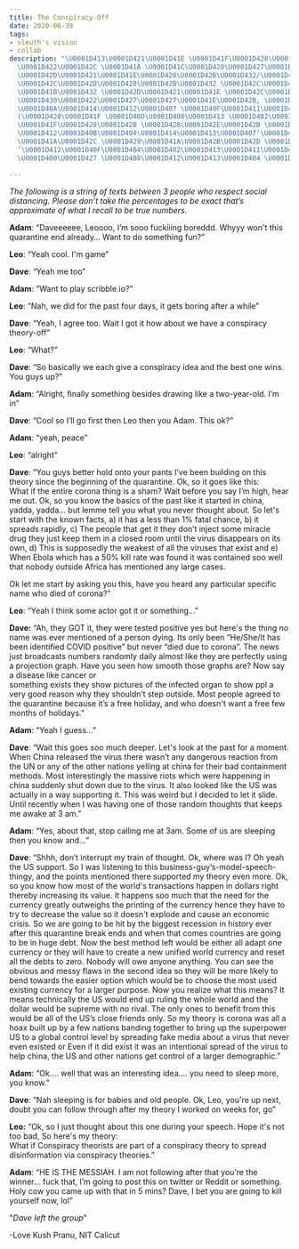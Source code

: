 ```yaml
---
title: The Conspiracy-Off
date: 2020-06-30
tags:
- sleuth's vision
- collab
description: "\U0001D413\U0001D421\U0001D41E \U0001D41F\U0001D428\U0001D425\U0001D425\U0001D428\U0001D430\U0001D422\U0001D427\U0001D420
  \U0001D422\U0001D42C \U0001D41A \U0001D41C\U0001D428\U0001D427\U0001D42C\U0001D429\U0001D422\U0001D42B\U0001D41A\U0001D41C\U0001D432
  \U0001D42D\U0001D421\U0001D41E\U0001D428\U0001D42B\U0001D432/\U0001D428\U0001D42B\U0001D422\U0001D420\U0001D422\U0001D427\U0001D41A\U0001D425
  \U0001D42C\U0001D42D\U0001D428\U0001D42B\U0001D432 \U0001D42C\U0001D42E\U0001D41B\U0001D426\U0001D422\U0001D42D\U0001D42D\U0001D41E\U0001D41D
  \U0001D41B\U0001D432 \U0001D42D\U0001D421\U0001D41E \U0001D42C\U0001D41E\U0001D41C\U0001D428\U0001D427\U0001D41D-\U0001D429\U0001D425\U0001D41A\U0001D41C\U0001D41E
  \U0001D430\U0001D422\U0001D427\U0001D427\U0001D41E\U0001D42B, \U0001D40B\U0001D40E\U0001D415\U0001D404
  \U0001D40A\U0001D414\U0001D412\U0001D407 \U0001D40F\U0001D411\U0001D400\U0001D40D\U0001D414
  (\U0001D428\U0001D41F \U0001D40D\U0001D408\U0001D413 \U0001D402\U0001D41A\U0001D425\U0001D422\U0001D41C\U0001D42E\U0001D42D)
  \U0001D41F\U0001D428\U0001D42B \U0001D428\U0001D42E\U0001D42B \U0001D41E\U0001D42F\U0001D41E\U0001D427\U0001D42D
  \U0001D412\U0001D40B\U0001D404\U0001D414\U0001D413\U0001D407’\U0001D412 \U0001D415\U0001D408\U0001D412\U0001D408\U0001D40E\U0001D40D,
  \U0001D41A\U0001D42C \U0001D429\U0001D41A\U0001D42B\U0001D42D \U0001D428\U0001D41F
  ‘\U0001D412\U0001D40F\U0001D404\U0001D402\U0001D413\U0001D411\U0001D414\U0001D40C-
  \U0001D400\U0001D427 \U0001D408\U0001D412\U0001D413\U0001D404 \U0001D402\U0001D428\U0001D425\U0001D425\U0001D41A\U0001D41B\U0001D428\U0001D42B\U0001D41A\U0001D42D\U0001D422\U0001D428\U0001D427’"

---
```

_The following is a string of texts between 3 people who respect social distancing. Please don’t take the percentages to be exact that’s approximate of what I recall to be true numbers._

**Adam**: “Daveeeeee, Leoooo, I’m sooo fuckiiing boreddd. Whyyy won't this quarantine end already… Want to do something fun?”

**Leo**: “Yeah cool. I'm game”

**Dave**: “Yeah me too”

**Adam**: “Want to play scribble.io?”

**Leo**: “Nah, we did for the past four days, it gets boring after a while”

**Dave**: “Yeah, I agree too. Wait I got it how about we have a conspiracy theory-off”

**Leo**: “What?”

**Dave**: “So basically we each give a conspiracy idea and the best one wins. You guys up?”

**Adam**: “Alright, finally something besides drawing like a two-year-old. I’m in”

**Dave**: “Cool so I’ll go first then Leo then you Adam. This ok?”

**Adam**: “yeah, peace”

**Leo**: “alright”

**Dave**: “You guys better hold onto your pants I’ve been building on this theory since the beginning of the quarantine. Ok, so it goes like this:  
What if the entire corona thing is a sham? Wait before you say I’m high, hear me out. Ok, so you know the basics of the past like it started in china, yadda, yadda… but lemme tell you what you never thought about. So let's start with the known facts, a) it has a less than 1% fatal chance, b) it spreads rapidly, c) The people that get it they don’t inject some miracle drug they just keep them in a closed room until the virus disappears on its own, d) This is supposedly the weakest of all the viruses that exist and e) When Ebola which has a 50% kill rate was found it was contained soo well that nobody outside Africa has mentioned any large cases.

Ok let me start by asking you this, have you heard any particular specific name who died of corona?”

**Leo**: “Yeah I think some actor got it or something…”

**Dave:** “Ah, they GOT it, they were tested positive yes but here's the thing no name was ever mentioned of a person dying. Its only been “He/She/It has been identified COVID positive” but never “died due to corona”. The news just broadcasts numbers randomly daily almost like they are perfectly using a projection graph. Have you seen how smooth those graphs are? Now say a disease like cancer or  
something exists they show pictures of the infected organ to show ppl a very good reason why they shouldn’t step outside. Most people agreed to the quarantine because it’s a free holiday, and who doesn't want a free few months of holidays.”

**Adam**: “Yeah I guess…”

**Dave**: “Wait this goes soo much deeper. Let's look at the past for a moment. When China released the virus there wasn’t any dangerous reaction from the UN or any of the other nations yelling at china for their bad containment methods. Most interestingly the massive riots which were happening in china suddenly shut down due to the virus. It also looked like the US was actually in a way supporting it. This was weird but I decided to let it slide. Until recently when I was having one of those random thoughts that keeps me awake at 3 am.”

**Adam**: “Yes, about that, stop calling me at 3am. Some of us are sleeping then you know and…”

**Dave**: “Shhh, don’t interrupt my train of thought. Ok, where was I? Oh yeah the US support. So I was listening to this business-guy’s-model-speech-thingy, and the points mentioned there supported my theory even more. Ok, so you know how most of the world's transactions happen in dollars right thereby increasing its value. It happens soo much that the need for the currency greatly outweighs the printing of the currency hence they have to try to decrease the value so it doesn't explode and cause an economic crisis. So we are going to be hit by the biggest recession in history ever after this quarantine break ends and when that comes countries are going to be in huge debt. Now the best method left would be either all adapt one currency or they will have to create a new unified world currency and reset all the debts to zero. Nobody will owe anyone anything. You can see the obvious and messy flaws in the second idea so they will be more likely to bend towards the easier option which would be to choose the most used existing currency for a larger purpose. Now you realize what this means? It means technically the US would end up ruling the whole world and the dollar would be supreme with no rival. The only ones to benefit from this would be all of the US’s close friends only. So my theory is corona was all a hoax built up by a few nations banding together to bring up the superpower US to a global control level by spreading fake media about a virus that never even existed or Even if it did exist it was an intentional spread of the virus to help china, the US and other nations get control of a larger demographic.”

**Adam**: “Ok…. well that was an interesting idea…. you need to sleep more, you know.”

**Dave**: “Nah sleeping is for babies and old people. Ok, Leo, you're up next, doubt you can follow through after my theory I worked on weeks for, go”

**Leo:** “Ok, so I just thought about this one during your speech. Hope it's not too bad, So here's my theory:  
What if Conspiracy theorists are part of a conspiracy theory to spread disinformation via conspiracy theories.”

**Adam**: “HE IS THE MESSIAH. I am not following after that you’re the winner… fuck that, I’m going to post this on twitter or Reddit or something. Holy cow you came up with that in 5 mins? Dave, I bet you are going to kill yourself now, lol”

"_Dave left the group_"

\-Love Kush Pranu, NIT Calicut